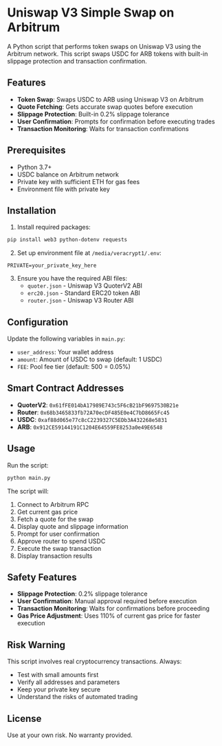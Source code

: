 # Uniswap V3 Simple Swap on Arbitrum

A Python script that performs token swaps on Uniswap V3 using the Arbitrum network. This script swaps USDC for ARB tokens with built-in slippage protection and transaction confirmation.

## Features

- **Token Swap**: Swaps USDC to ARB using Uniswap V3 on Arbitrum
- **Quote Fetching**: Gets accurate swap quotes before execution
- **Slippage Protection**: Built-in 0.2% slippage tolerance
- **User Confirmation**: Prompts for confirmation before executing trades
- **Transaction Monitoring**: Waits for transaction confirmations

## Prerequisites

- Python 3.7+
- USDC balance on Arbitrum network
- Private key with sufficient ETH for gas fees
- Environment file with private key

## Installation

1. Install required packages:
```bash
pip install web3 python-dotenv requests
```

2. Set up environment file at `/media/veracrypt1/.env`:
```
PRIVATE=your_private_key_here
```

3. Ensure you have the required ABI files:
   - `quoter.json` - Uniswap V3 QuoterV2 ABI
   - `erc20.json` - Standard ERC20 token ABI  
   - `router.json` - Uniswap V3 Router ABI

## Configuration

Update the following variables in `main.py`:

- `user_address`: Your wallet address
- `amount`: Amount of USDC to swap (default: 1 USDC)
- `FEE`: Pool fee tier (default: 500 = 0.05%)

## Smart Contract Addresses

- **QuoterV2**: `0x61fFE014bA17989E743c5F6cB21bF9697530B21e`
- **Router**: `0x68b3465833fb72A70ecDF485E0e4C7bD8665Fc45`
- **USDC**: `0xaf88d065e77c8cC2239327C5EDb3A432268e5831`
- **ARB**: `0x912CE59144191C1204E64559FE8253a0e49E6548`

## Usage

Run the script:
```bash
python main.py
```

The script will:
1. Connect to Arbitrum RPC
2. Get current gas price
3. Fetch a quote for the swap
4. Display quote and slippage information
5. Prompt for user confirmation
6. Approve router to spend USDC
7. Execute the swap transaction
8. Display transaction results

## Safety Features

- **Slippage Protection**: 0.2% slippage tolerance
- **User Confirmation**: Manual approval required before execution
- **Transaction Monitoring**: Waits for confirmations before proceeding
- **Gas Price Adjustment**: Uses 110% of current gas price for faster execution

## Risk Warning

This script involves real cryptocurrency transactions. Always:
- Test with small amounts first
- Verify all addresses and parameters
- Keep your private key secure
- Understand the risks of automated trading

## License

Use at your own risk. No warranty provided.